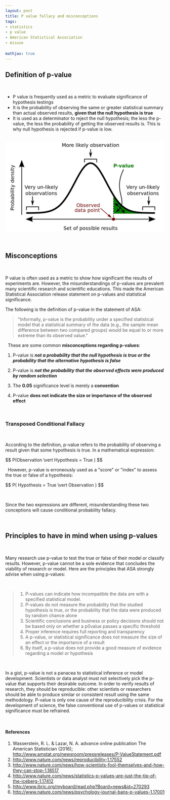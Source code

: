 ```yaml
---
layout: post
title: P value fallacy and misconceptions
tags:
- statistics
- p value
- American Statistical Association
- misuse

mathjax: true
---
```


## Definition of p-value
&nbsp;

- P value is frequently used as a metric to evaluate significance of hypothesis testings
- It is the probability of observing the same or greater statistical summary than actual observed results, **given that the null hypothesis is true**
- It is used as a determinator to reject the null hypothesis; the less the p-value, the less the probability of getting the observed results is. This is why null hypothesis is rejected if p-value is low. 

&nbsp;
&nbsp;
<img src="/assets/images/p-val.jpg">

&nbsp;
&nbsp;
&nbsp;

## Misconceptions
&nbsp;

P value is often used as a metric to show how significant the results of experiments are. However, the misunderstandings of p-values are prevalent many scientific research and scientific educations. This made the American Statistical Association release statement on p-values and statistical significance. 

The following is the definition of p-value in the statement of ASA:
>"Informally,  p-value is the probability under a specified statistical model that a statistical summary of the data (e.g., the sample mean difference between two compared groups) would be equal to or more extreme than its observed value."

&nbsp;
These are some common **misconceptions regarding p-values**:

1. P-value is ***not a probability that the null hypothesis is true or the probability that the alternative hypothesis is false***

2. P-value is ***not the probability that the observed effects were produced by random selection***

3. The **0.05** significance level is merely a **convention**

4. P-value **does not indicate the size or importance of the observed effect**

&nbsp;
&nbsp;

### Transposed Conditional Fallacy

&nbsp;

According to the definition, p-value refers to the probability of observing a result given that some hypothesis is true. In a mathematical expression:
<p> $$ P(Observation \vert Hypothesis = True ) $$ </p>
        
&nbsp;
However, p-value is erroneously used as a "score" or "index" to assess the true or false of a hypothesis:
<p> $$ P( Hypothesis = True \vert Observation ) $$ </p>

&nbsp;

Since the two expressions are different, misunderstanding these two conceptions will cause conditional probability fallacy.

&nbsp;
&nbsp;
&nbsp;


## Principles to have in mind when using p-values

&nbsp;

Many research use p-value to test the true or false of their model or classify results. However, p-value cannot be a sole evidence that concludes the viability of research or model. Here are the principles that ASA strongly advise when using p-values:

&nbsp;

> 1. P-values can indicate how incompatible the data are with a specified statistical model.
> 2. P-values do not measure the probability that the studied hypothesis is true, or the probability that the data were produced by random chance alone
> 3. Scientific conclusions and business or policy decisions should not be based only on whether a p0value passes a specific threshold
> 4. Proper inference requires full reporting and transparency
> 5. A p-value, or statistical significance does not measure the size of an effect or the importance of a result
> 6. By itself, a p-value does not provide a good measure of evidence regarding a model or hypothesis


&nbsp;
&nbsp;

In a gist, p-value is not a panacea to statistical inference or model development. Scientists or data analyst must not selectively pick the p-value that supports their desirable outcome. In order to verify results of research, they should be reproducible: other scientists or researchers should be able to produce similar or consistent result using the same methodology. P-value is only one cause of the reproducibility crisis. For the development of science, the false conventional use of p-values or statistical significance must be refrained. 


&nbsp;
&nbsp;
&nbsp;
&nbsp;
&nbsp;
&nbsp;

#### References

1. Wasserstein, R. L. & Lazar, N. A. advance online publication The American Statistician (2016); http://www.amstat.org/newsroom/pressreleases/P-ValueStatement.pdf
2. http://www.nature.com/news/reproducibility-1.17552
3. http://www.nature.com/news/how-scientists-fool-themselves-and-how-they-can-stop-1.18517
4. http://www.nature.com/news/statistics-p-values-are-just-the-tip-of-the-iceberg-1.17412
5. http://www.ibric.org/myboard/read.php?Board=news&id=270293
6. http://www.nature.com/news/psychology-journal-bans-p-values-1.17001

&nbsp;
&nbsp;
